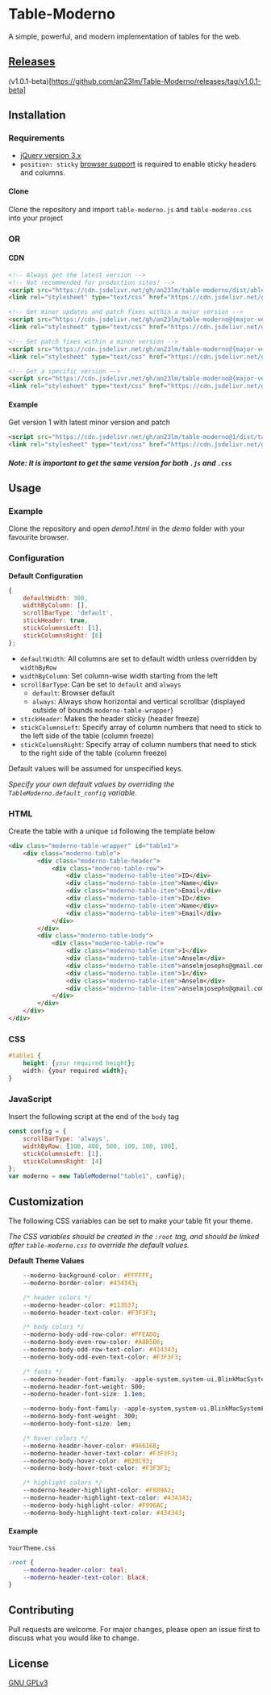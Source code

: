 # Table-Moderno
A simple, powerful, and modern implementation of tables for the web.

## [Releases](https://github.com/an23lm/Table-Moderno/releases/)
(v1.0.1-beta)[https://github.com/an23lm/Table-Moderno/releases/tag/v1.0.1-beta]

## Installation
### Requirements
* [jQuery version 3.x](https://code.jquery.com/)
* `position: sticky` [browser support](https://developer.mozilla.org/en-US/docs/Web/CSS/position#Browser_compatibility) is required to enable sticky headers and columns.

#### Clone
Clone the repository and import `table-moderno.js` and `table-moderno.css` into your project
### OR
#### CDN

```html
<!-- Always get the latest version -->
<!-- Not recommended for production sites! -->
<script src="https://cdn.jsdelivr.net/gh/an23lm/table-moderno/dist/able-moderno.js"></script>
<link rel="stylesheet" type="text/css" href="https://cdn.jsdelivr.net/gh/an23lm/table-moderno/dist/table-moderno.css">

<!-- Get minor updates and patch fixes within a major version -->
<script src="https://cdn.jsdelivr.net/gh/an23lm/table-moderno@{major-version-number}/dist/table-moderno.js"></script>
<link rel="stylesheet" type="text/css" href="https://cdn.jsdelivr.net/gh/an23lm/table-moderno@{major-version-number}/dist/table-moderno.css">

<!-- Get patch fixes within a minor version -->
<script src="https://cdn.jsdelivr.net/gh/an23lm/table-moderno@{major-version-number}.{minor-version-number}/dist/table-moderno.js"></script>
<link rel="stylesheet" type="text/css" href="https://cdn.jsdelivr.net/gh/an23lm/table-moderno@{major-version-number}.{minor-version-number}/dist/table-moderno.css">

<!-- Get a specific version -->
<script src="https://cdn.jsdelivr.net/gh/an23lm/table-moderno@{major-version-number}.{minor-version-number}.{patch-number}/dist/table-moderno.js"></script>
<link rel="stylesheet" type="text/css" href="https://cdn.jsdelivr.net/gh/an23lm/table-moderno@{major-version-number}.{minor-version-number}.{patch-number}/dist/table-moderno.css">
```

#### Example
Get version 1 with latest minor version and patch
```HTML
<script src="https://cdn.jsdelivr.net/gh/an23lm/table-moderno@1/dist/table-moderno.js"></script>
<link rel="stylesheet" type="text/css" href="https://cdn.jsdelivr.net/gh/an23lm/table-moderno@1/dist/table-moderno.css">
```

#### ***Note: It is important to get the same version for both `.js` and `.css`***

## Usage

### Example
Clone the repository and open *demo1.html* in the *demo* folder with your favourite browser.

### Configuration
**Default Configuration**
```javascript
{
    defaultWidth: 300,
    widthByColumn: [],
    scrollBarType: 'default',
    stickHeader: true,
    stickColumnsLeft: [1],
    stickColumnsRight: [6]
};
```
* `defaultWidth`: All columns are set to default width unless overridden by `widthByRow`
* `widthByColumn`: Set column-wise width starting from the left
* `scrollBarType`: Can be set to `default` and `always`
    * `default`: Browser default 
    * `always`: Always show horizontal and vertical scrollbar (displayed outside of bounds  `moderno-table-wrapper`)
* `stickHeader`: Makes the header sticky (header freeze)
* `stickColumnsLeft`: Specify array of column numbers that need to stick to the left side of the table (column freeze)
* `stickColumnsRight`: Specify array of column numbers that need to stick to the right side of the table (column freeze)

Default values will be assumed for unspecified keys.

*Specify your own default values by overriding the `TableModerno.default_config` variable.*

### HTML
Create the table with a unique `id` following the template below
```html
<div class="moderno-table-wrapper" id="table1">
    <div class="moderno-table">
        <div class="moderno-table-header">
            <div class="moderno-table-row">
                <div class="moderno-table-item">ID</div>
                <div class="moderno-table-item">Name</div>
                <div class="moderno-table-item">Email</div>
                <div class="moderno-table-item">ID</div>
                <div class="moderno-table-item">Name</div>
                <div class="moderno-table-item">Email</div>
            </div>
        </div>
        <div class="moderno-table-body">
            <div class="moderno-table-row">
                <div class="moderno-table-item">1</div>
                <div class="moderno-table-item">Anselm</div>
                <div class="moderno-table-item">anselmjosephs@gmail.com</div>
                <div class="moderno-table-item">1</div>
                <div class="moderno-table-item">Anselm</div>
                <div class="moderno-table-item">anselmjosephs@gmail.com</div>
            </div>
        </div>
    </div>
</div>
```

### CSS
```css
#table1 {
    height: {your required height};
    width: {your required width};
}
```

### JavaScript
Insert the following script at the end of the `body` tag
```javascript
const config = {
    scrollBarType: 'always',
    widthByRow: [100, 400, 500, 100, 100, 100],
    stickColumnsLeft: [1],
    stickColumnsRight: [4]
};
var moderno = new TableModerno("table1", config);
```

## Customization
The following CSS variables can be set to make your table fit your theme.

*The CSS variables should be created in the `:root` tag, and should be linked after `table-moderno.css` to override the default values.*

**Default Theme Values**
```css
    --moderno-background-color: #FFFFFF;
    --moderno-border-color: #434343;

    /* header colors */
    --moderno-header-color: #113537;
    --moderno-header-text-color: #F3F3F3;

    /* body colors */
    --moderno-body-odd-row-color: #FFEAD0;
    --moderno-body-even-row-color: #A8B5B6;
    --moderno-body-odd-row-text-color: #434343;
    --moderno-body-odd-even-text-color: #F3F3F3;

    /* fonts */
    --moderno-header-font-family: -apple-system,system-ui,BlinkMacSystemFont,Roboto,"Segoe UI","Helvetica Neue",Arial,sans-serif;
    --moderno-header-font-weight: 500;
    --moderno-header-font-size: 1.1em;

    --moderno-body-font-family: -apple-system,system-ui,BlinkMacSystemFont,Roboto,"Segoe UI","Helvetica Neue",Arial,sans-serif;
    --moderno-body-font-weight: 300;
    --moderno-body-font-size: 1em;

    /* hover colors */
    --moderno-header-hover-color: #96616B;
    --moderno-header-hover-text-color: #F3F3F3;
    --moderno-body-hover-color: #B28C93;
    --moderno-body-hover-text-color: #F3F3F3;

    /* highlight colors */
    --moderno-header-highlight-color: #F889A2;
    --moderno-header-highlight-text-color: #434343;
    --moderno-body-highlight-color: #F996AC;
    --moderno-body-highlight-text-color: #434343;
```
#### Example

`YourTheme.css`
```css
:root {
    --moderno-header-color: teal;
    --moderno-header-text-color: black;
}
```

## Contributing
Pull requests are welcome. For major changes, please open an issue first to discuss what you would like to change.

## License
[GNU GPLv3 ](https://choosealicense.com/licenses/gpl-3.0/)
